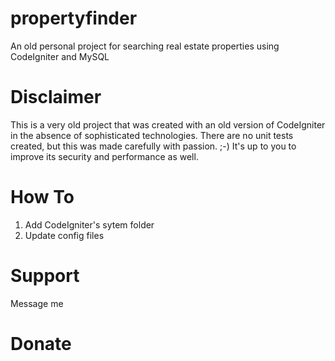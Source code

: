 # propertyfinder
An old personal project for searching real estate properties using CodeIgniter and MySQL

# Disclaimer
This is a very old project that was created with an old version of CodeIgniter in the absence of sophisticated technologies. There are no unit tests created, but this was made carefully with passion. ;-) It's up to you to improve its security and performance as well.

# How To
1. Add CodeIgniter's sytem folder
2. Update config files

# Support
Message me

# Donate
[PayPal]: https://www.paypal.com/cgi-bin/webscr?cmd=_s-xclick&hosted_button_id=F86K4JHZJR5ZG&source=url
